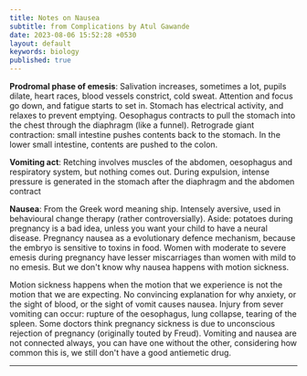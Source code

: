 ```yaml
---
title: Notes on Nausea
subtitle: from Complications by Atul Gawande
date: 2023-08-06 15:52:28 +0530
layout: default
keywords: biology
published: true
---
```


**Prodromal phase of emesis**: Salivation increases, sometimes a lot, pupils dilate, heart races, blood vessels constrict, cold sweat. Attention and focus go down, and fatigue starts to set in. Stomach has electrical activity, and relaxes to prevent emptying. Oesophagus contracts to pull the stomach into the chest through the diaphragm (like a funnel). Retrograde giant contraction: small intestine pushes contents back to the stomach. In the lower small intestine, contents are pushed to the colon.

**Vomiting act**: Retching involves muscles of the abdomen, oesophagus and respiratory system, but nothing comes out. During expulsion, intense pressure is generated in the stomach after the diaphragm and the abdomen contract

**Nausea**: From the Greek word meaning ship. Intensely aversive, used in behavioural change therapy (rather controversially). Aside: potatoes during pregnancy is a bad idea, unless you want your child to have a neural disease. Pregnancy nausea as a evolutionary defence mechanism, because the embryo is sensitive to toxins in food. Women with moderate to severe emesis during pregnancy have lesser miscarriages than women with mild to no emesis. But we don't know why nausea happens with motion sickness.

Motion sickness happens when the motion that we experience is not the motion that we are expecting. No convincing explanation for why anxiety, or the sight of blood, or the sight of vomit causes nausea. Injury from sever vomiting can occur: rupture of the oesophagus, lung collapse, tearing of the spleen. Some doctors think pregnancy sickness is due to unconscious rejection of pregnancy (originally touted by Freud). Vomiting and nausea are not connected always, you can have one without the other, considering how common this is, we still don't have a good antiemetic drug.

---
